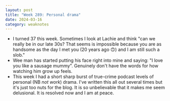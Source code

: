 ```yaml
---
layout: post
title: "Week 289: Personal drama"
date: 2024-03-16
category: weaknotes
---
```

* I turned 37 this week. Sometimes I look at Lachie and think "can we really be in our late 30s? That seems is impossible because you are as handsome as the day I met you (20 years ago 🙃) and I am still such a slob."
* Wee man has started putting his face right into mine and saying: "I love you like a sausage mummy". Genuinely don't have the words for how watching him grow up feels.
* This week I had a short sharp burst of true-crime podcast levels of personal (NB _not work_) drama. I've written this all out several times but it's just too nuts for the blog. It is so unbelievable that it makes me seem delusional. It is resolved now and I am at peace.
